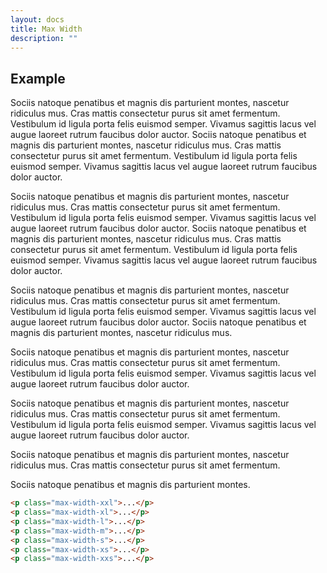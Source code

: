 ```yaml
---
layout: docs
title: Max Width
description: ""
---
```


## Example

<p class="max-width-xxl">Sociis natoque penatibus et magnis dis parturient montes, nascetur ridiculus mus. Cras mattis consectetur purus sit amet fermentum. Vestibulum id ligula porta felis euismod semper. Vivamus sagittis lacus vel augue laoreet rutrum faucibus dolor auctor. Sociis natoque penatibus et magnis dis parturient montes, nascetur ridiculus mus. Cras mattis consectetur purus sit amet fermentum. Vestibulum id ligula porta felis euismod semper. Vivamus sagittis lacus vel augue laoreet rutrum faucibus dolor auctor.</p>
<p class="max-width-xl">Sociis natoque penatibus et magnis dis parturient montes, nascetur ridiculus mus. Cras mattis consectetur purus sit amet fermentum. Vestibulum id ligula porta felis euismod semper. Vivamus sagittis lacus vel augue laoreet rutrum faucibus dolor auctor. Sociis natoque penatibus et magnis dis parturient montes, nascetur ridiculus mus. Cras mattis consectetur purus sit amet fermentum. Vestibulum id ligula porta felis euismod semper. Vivamus sagittis lacus vel augue laoreet rutrum faucibus dolor auctor.</p>
<p class="max-width-l">Sociis natoque penatibus et magnis dis parturient montes, nascetur ridiculus mus. Cras mattis consectetur purus sit amet fermentum. Vestibulum id ligula porta felis euismod semper. Vivamus sagittis lacus vel augue laoreet rutrum faucibus dolor auctor. Sociis natoque penatibus et magnis dis parturient montes, nascetur ridiculus mus.</p>
<p class="max-width-m">Sociis natoque penatibus et magnis dis parturient montes, nascetur ridiculus mus. Cras mattis consectetur purus sit amet fermentum. Vestibulum id ligula porta felis euismod semper. Vivamus sagittis lacus vel augue laoreet rutrum faucibus dolor auctor.</p>
<p class="max-width-s">Sociis natoque penatibus et magnis dis parturient montes, nascetur ridiculus mus. Cras mattis consectetur purus sit amet fermentum. Vestibulum id ligula porta felis euismod semper. Vivamus sagittis lacus vel augue laoreet rutrum faucibus dolor auctor.</p>
<p class="max-width-xs">Sociis natoque penatibus et magnis dis parturient montes, nascetur ridiculus mus. Cras mattis consectetur purus sit amet fermentum.</p>
<p class="max-width-xxs">Sociis natoque penatibus et magnis dis parturient montes.</p>

```html
<p class="max-width-xxl">...</p>
<p class="max-width-xl">...</p>
<p class="max-width-l">...</p>
<p class="max-width-m">...</p>
<p class="max-width-s">...</p>
<p class="max-width-xs">...</p>
<p class="max-width-xxs">...</p>
```
